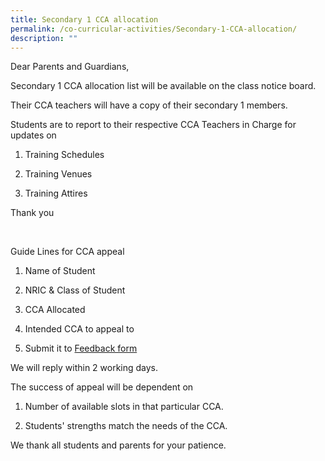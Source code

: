```yaml
---
title: Secondary 1 CCA allocation
permalink: /co-curricular-activities/Secondary-1-CCA-allocation/
description: ""
---
```

  
Dear Parents and Guardians,

  

Secondary 1 CCA allocation list will be available on the class notice board.  

Their CCA teachers will have a copy of their secondary 1 members.

  

Students are to report to their respective CCA Teachers in Charge for updates on

1) Training Schedules

2) Training Venues

3) Training Attires

Thank you

   

Guide Lines for CCA appeal

  

1) Name of Student

2) NRIC & Class of Student

3) CCA Allocated

4) Intended CCA to appeal to

5) Submit it to [Feedback form](https://standrewssec.moe.edu.sg/contact-us/feedback-form)

We will reply within 2 working days.

The success of appeal will be dependent on

1) Number of available slots in that particular CCA.

2) Students' strengths match the needs of the CCA.

We thank all students and parents for your patience.